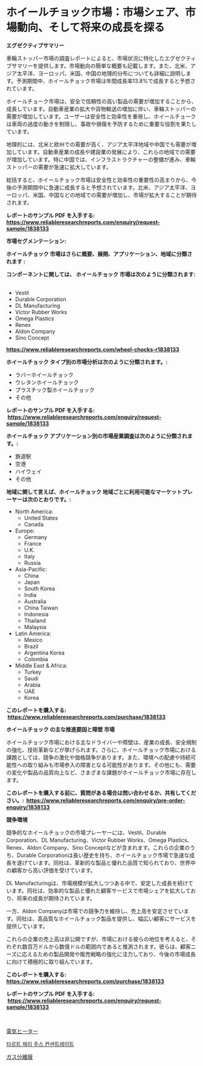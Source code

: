 <p><h1>ホイールチョック市場：市場シェア、市場動向、そして将来の成長を探る</h1></p><p><strong>エグゼクティブサマリー</strong></p>
<p><p>車輪ストッパー市場の調査レポートによると、市場状況に特化したエグゼクティブサマリーを提供します。市場動向の簡単な概要も記載します。また、北米、アジア太平洋、ヨーロッパ、米国、中国の地理的分布についても詳細に説明します。予測期間中、ホイールチョック市場は年間成長率13.8%で成長すると予想されています。</p><p>ホイールチョーク市場は、安全で信頼性の高い製品の需要が増加することから、成長しています。自動車産業の拡大や貨物輸送の増加に伴い、車輪ストッパーの需要が増加しています。ユーザーは安全性と効率性を重視し、ホイールチョークは車両の過度の動きを制限し、事故や損傷を予防するために重要な役割を果たしています。</p><p>地理的には、北米と欧州での需要が高く、アジア太平洋地域や中国でも需要が増加しています。自動車産業の成長や建設業の発展により、これらの地域での需要が増加しています。特に中国では、インフラストラクチャーの整備が進み、車輪ストッパーの需要が急速に拡大しています。</p><p>総括すると、ホイールチョック市場は安全性と効率性の重要性の高まりから、今後の予測期間中に急速に成長すると予想されています。北米、アジア太平洋、ヨーロッパ、米国、中国などの地域での需要が増加し、市場が拡大することが期待されます。</p></p>
<p><strong>レポートのサンプル PDF を入手する: <a href="https://www.reliableresearchreports.com/enquiry/request-sample/1838133">https://www.reliableresearchreports.com/enquiry/request-sample/1838133</a></strong></p>
<p><strong>市場セグメンテーション:</strong></p>
<p><strong> ホイールチョック 市場はさらに概要、展開、アプリケーション、地域に分類されます :</strong></p>
<p><strong>コンポーネントに関しては、 ホイールチョック 市場は次のように分類されます: &nbsp;</strong></p>
<p><ul><li>Vestil</li><li>Durable Corporation</li><li>DL Manufacturing</li><li>Victor Rubber Works</li><li>Omega Plastics</li><li>Renex</li><li>Aldon Company</li><li>Sino Concept</li></ul></p>
<p><strong><a href="https://www.reliableresearchreports.com/wheel-chocks-r1838133">https://www.reliableresearchreports.com/wheel-chocks-r1838133</a></strong></p>
<p><strong> ホイールチョック タイプ別の市場分析は次のように分類されます。:</strong></p>
<p><ul><li>ラバーホイールチョック</li><li>ウレタンホイールチョック</li><li>プラスチック製ホイールチョック</li><li>その他</li></ul></p>
<p><strong>レポートのサンプル PDF を入手する: &nbsp;<a href="https://www.reliableresearchreports.com/enquiry/request-sample/1838133">https://www.reliableresearchreports.com/enquiry/request-sample/1838133</a></strong></p>
<p><strong> ホイールチョック アプリケーション別の市場産業調査は次のように分類されます。:</strong></p>
<p><ul><li>鉄道駅</li><li>空港</li><li>ハイウェイ</li><li>その他</li></ul></p>
<p><strong>地域に関して言えば、ホイールチョック 地域ごとに利用可能なマーケットプレーヤーは次のとおりです。:</strong></p>
<p><ul>
    <li>
        North America:
        <ul>
            <li>United States</li>
            <li>Canada</li>
        </ul>
    </li>
    <li>
        Europe:
        <ul>
            <li>Germany</li>
            <li>France</li>
            <li>U.K.</li>
            <li>Italy</li>
            <li>Russia</li>
        </ul>
    </li>
    <li>
        Asia-Pacific:
        <ul>
            <li>China</li>
            <li>Japan</li>
            <li>South Korea</li>
            <li>India</li>
            <li>Australia</li>
            <li>China Taiwan</li>
            <li>Indonesia</li>
            <li>Thailand</li>
            <li>Malaysia</li>
        </ul>
    </li>
    <li>
        Latin America:
        <ul>
            <li>Mexico</li>
            <li>Brazil</li>
            <li>Argentina Korea</li>
            <li>Colombia</li>
        </ul>
    </li>
    <li>
        Middle East & Africa:
        <ul>
            <li>Turkey</li>
            <li>Saudi</li>
            <li>Arabia</li>
            <li>UAE</li>
            <li>Korea</li>
        </ul>
    </li>
    </ul></p>
<p><strong>このレポートを購入する: &nbsp;<a href="https://www.reliableresearchreports.com/purchase/1838133">https://www.reliableresearchreports.com/purchase/1838133</a></strong></p>
<p><strong>ホイールチョック の主な推進要因と障壁 市場</strong></p>
<p><p>ホイールチョック市場における主なドライバーや障壁は、産業の成長、安全規制の強化、技術革新などが挙げられます。さらに、ホイールチョック市場における課題としては、競争の激化や価格競争があります。また、環境への配慮や持続可能性への取り組みも市場参入の障害となる可能性があります。その他にも、需要の変化や製品の品質向上など、さまざまな課題がホイールチョック市場に存在します。</p></p>
<p><strong>このレポートを購入する前に、質問がある場合は問い合わせるか、共有してください。:&nbsp; <a href="https://www.reliableresearchreports.com/enquiry/pre-order-enquiry/1838133">https://www.reliableresearchreports.com/enquiry/pre-order-enquiry/1838133</a></strong></p>
<p><strong>競争環境</strong></p>
<p><p>競争的なホイールチョックの市場プレーヤーには、Vestil、Durable Corporation、DL Manufacturing、Victor Rubber Works、Omega Plastics、Renex、Aldon Company、Sino Conceptなどが含まれます。これらの企業のうち、Durable Corporationは長い歴史を持ち、ホイールチョック市場で急速な成長を遂げています。同社は、革新的な製品と優れた品質で知られており、世界中の顧客から高い評価を受けています。</p><p>DL Manufacturingは、市場規模が拡大しつつある中で、安定した成長を続けています。同社は、効率的な製品と優れた顧客サービスで市場シェアを拡大しており、将来の成長が期待されています。</p><p>一方、Aldon Companyは市場での競争力を維持し、売上高を安定させています。同社は、高品質なホイールチョック製品を提供し、幅広い顧客にサービスを提供しています。</p><p>これらの企業の売上高は非公開ですが、市場における彼らの地位を考えると、それぞれ数百万ドルから数億ドルの範囲内であると推測されます。彼らは、顧客ニーズに応えるための製品開発や販売戦略の強化に注力しており、今後の市場成長に向けて積極的に取り組んでいます。</p></p>
<p><strong>このレポートを購入する: &nbsp; <a href="https://www.reliableresearchreports.com/purchase/1838133">https://www.reliableresearchreports.com/purchase/1838133</a></strong></p>
<p><strong>レポートのサンプル PDF を入手する: &nbsp;<a href="https://www.reliableresearchreports.com/enquiry/request-sample/1838133">https://www.reliableresearchreports.com/enquiry/request-sample/1838133</a></strong><strong></strong></p>
<p>&nbsp;</p>
<p><p><a href="https://medium.com/@brittanyvon2023/%E9%9B%BB%E6%B0%97%E3%83%92%E3%83%BC%E3%82%BF%E3%83%BC%E5%B8%82%E5%A0%B4%E3%81%AE%E5%88%86%E6%9E%90%E3%81%A82024%E5%B9%B4%E3%81%8B%E3%82%892031%E5%B9%B4%E3%81%BE%E3%81%A7%E3%81%AE%E5%B8%82%E5%A0%B4%E8%A6%8F%E6%A8%A1%E4%BA%88%E6%B8%AC-d146a8026264">電気ヒーター</a></p><p><a href="https://medium.com/@porterhntz2023/2024%EB%85%84%EB%B6%80%ED%84%B0-2031%EB%85%84%EA%B9%8C%EC%A7%80%EC%9D%98-%EA%B8%B0%EA%B0%84%EC%9D%84-%EB%8C%80%EC%83%81%EC%9C%BC%EB%A1%9C-%ED%95%9C-%ED%83%80%ED%8A%B8-%EC%B2%B4%EB%A6%AC-%EC%A3%BC%EC%8A%A4-%EB%86%8D%EC%B6%95%EC%95%A1-%EC%8B%9C%EC%9E%A5-%EB%B6%84%EC%84%9D-%EB%B0%8F-%EA%B7%9C%EB%AA%A8-%EC%98%88%EC%B8%A1-3c106448c208">타르트 체리 주스 컨센트레이트</a></p><p><a href="https://medium.com/@abdulkoss2015/%E3%82%AC%E3%82%B9%E5%88%86%E9%9B%A2%E8%86%9C%E5%B8%82%E5%A0%B4%E3%81%AE%E3%83%88%E3%83%AC%E3%83%B3%E3%83%89%E3%81%A8%E5%B8%82%E5%A0%B4%E5%88%86%E6%9E%90%E3%81%AF-2024%E5%B9%B4%E3%81%8B%E3%82%892031%E5%B9%B4%E3%81%BE%E3%81%A7%E3%81%AE%E4%BA%88%E6%B8%AC%E3%81%A7%E3%81%99-5cdab3f10e65">ガス分離膜</a></p></p>